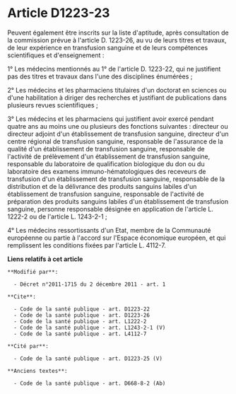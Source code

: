 # Article D1223-23

Peuvent également être inscrits sur la liste d'aptitude, après consultation de la commission prévue à l'article D. 1223-26,
au vu de leurs titres et travaux, de leur expérience en transfusion sanguine et de leurs compétences scientifiques et
d'enseignement : 

1° Les médecins mentionnés au 1° de l'article D. 1223-22, qui ne justifient pas des titres et travaux dans l'une des
disciplines énumérées ; 

2° Les médecins et les pharmaciens titulaires d'un doctorat en sciences ou d'une habilitation à diriger des recherches et
justifiant de publications dans plusieurs revues scientifiques ; 

3° Les médecins et les pharmaciens qui justifient avoir exercé pendant quatre ans au moins une ou plusieurs des fonctions
suivantes : directeur ou directeur adjoint d'un établissement de transfusion sanguine, directeur d'un centre régional de
transfusion sanguine, responsable de l'assurance de la qualité d'un établissement de transfusion sanguine, responsable de
l'activité de prélèvement d'un établissement de transfusion sanguine, responsable du laboratoire de qualification biologique
du don ou du laboratoire des examens immuno-hématologiques des receveurs de transfusion d'un établissement de transfusion
sanguine, responsable de la distribution et de la délivrance des produits sanguins labiles d'un établissement de transfusion
sanguine, responsable de l'activité de préparation des produits sanguins labiles d'un établissement de transfusion sanguine,
personne responsable désignée en application de l'article L. 1222-2 ou de l'article L. 1243-2-1 ; 

4° Les médecins ressortissants d'un Etat, membre de la Communauté européenne ou partie à l'accord sur l'Espace économique
européen, et qui remplissent les conditions fixées par l'article L. 4112-7.

**Liens relatifs à cet article**

	**Modifié par**:

	  - Décret n°2011-1715 du 2 décembre 2011 - art. 1

	**Cite**:

	  - Code de la santé publique - art. D1223-22
	  - Code de la santé publique - art. D1223-26
	  - Code de la santé publique - art. L1222-2
	  - Code de la santé publique - art. L1243-2-1 (V)
	  - Code de la santé publique - art. L4112-7

	**Cité par**:

	  - Code de la santé publique - art. D1223-25 (V)

	**Anciens textes**:

	  - Code de la santé publique - art. D668-8-2 (Ab)
